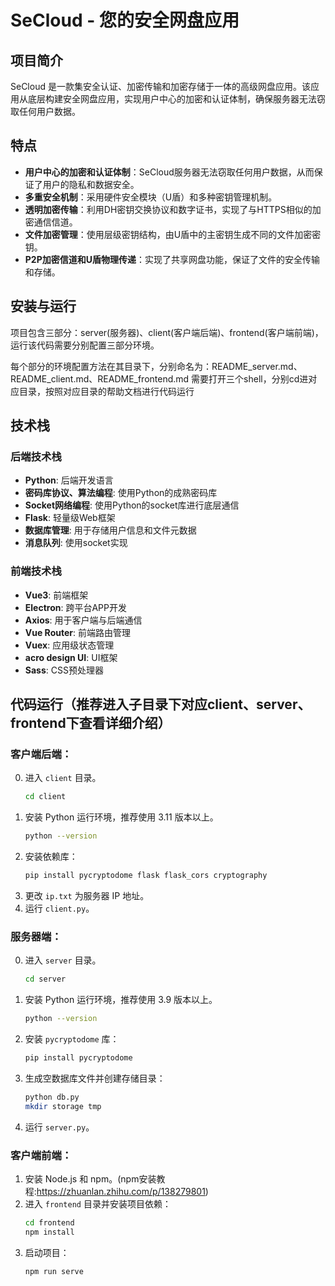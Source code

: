 # SeCloud - 您的安全网盘应用

## 项目简介

SeCloud 是一款集安全认证、加密传输和加密存储于一体的高级网盘应用。该应用从底层构建安全网盘应用，实现用户中心的加密和认证体制，确保服务器无法窃取任何用户数据。

## 特点

- **用户中心的加密和认证体制**：SeCloud服务器无法窃取任何用户数据，从而保证了用户的隐私和数据安全。
- **多重安全机制**：采用硬件安全模块（U盾）和多种密钥管理机制。
- **透明加密传输**：利用DH密钥交换协议和数字证书，实现了与HTTPS相似的加密通信信道。
- **文件加密管理**：使用层级密钥结构，由U盾中的主密钥生成不同的文件加密密钥。
- **P2P加密信道和U盾物理传递**：实现了共享网盘功能，保证了文件的安全传输和存储。

## 安装与运行

项目包含三部分：server(服务器)、client(客户端后端)、frontend(客户端前端)，运行该代码需要分别配置三部分环境。

每个部分的环境配置方法在其目录下，分别命名为：README_server.md、README_client.md、README_frontend.md
需要打开三个shell，分别cd进对应目录，按照对应目录的帮助文档进行代码运行

## 技术栈

### 后端技术栈

- **Python**: 后端开发语言
- **密码库协议、算法编程**: 使用Python的成熟密码库
- **Socket网络编程**: 使用Python的socket库进行底层通信
- **Flask**: 轻量级Web框架
- **数据库管理**: 用于存储用户信息和文件元数据
- **消息队列**: 使用socket实现

### 前端技术栈

- **Vue3**: 前端框架
- **Electron**: 跨平台APP开发
- **Axios**: 用于客户端与后端通信
- **Vue Router**: 前端路由管理
- **Vuex**: 应用级状态管理
- **acro design UI**: UI框架
- **Sass**: CSS预处理器

## 代码运行（推荐进入子目录下对应client、server、frontend下查看详细介绍）

### 客户端后端：
0. 进入 `client` 目录。
    ```bash
    cd client
    ```
1. 安装 Python 运行环境，推荐使用 3.11 版本以上。
    ```bash
    python --version
    ```
2. 安装依赖库：
    ```bash
    pip install pycryptodome flask flask_cors cryptography
    ```
3. 更改 `ip.txt` 为服务器 IP 地址。
4. 运行 `client.py`。

### 服务器端：
0. 进入 `server` 目录。
    ```bash
    cd server
    ```
   
1. 安装 Python 运行环境，推荐使用 3.9 版本以上。
    ```bash
    python --version
    ```
2. 安装 `pycryptodome` 库：
    ```bash
    pip install pycryptodome
    ```
3. 生成空数据库文件并创建存储目录：
    ```bash
    python db.py
    mkdir storage tmp
    ```
4. 运行 `server.py`。

### 客户端前端：

1. 安装 Node.js 和 npm。(npm安装教程:https://zhuanlan.zhihu.com/p/138279801)
2. 进入 `frontend` 目录并安装项目依赖：
    ```bash
    cd frontend
    npm install
    ```
3. 启动项目：
    ```bash
    npm run serve
    ```
